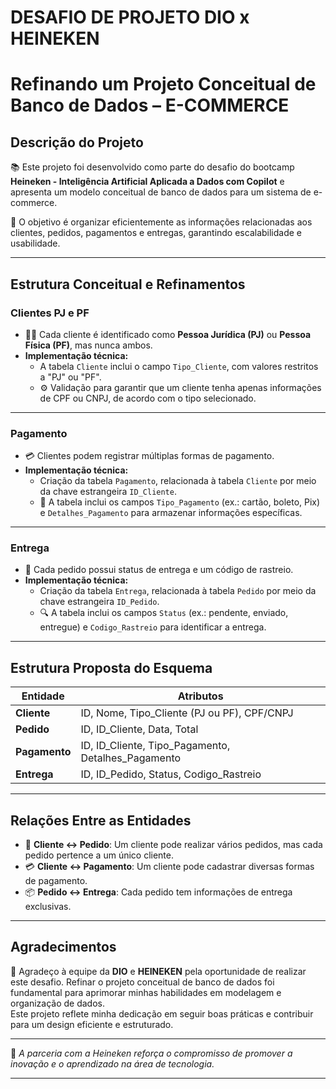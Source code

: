 # DESAFIO DE PROJETO DIO x HEINEKEN

# **Refinando um Projeto Conceitual de Banco de Dados – E-COMMERCE**



## **Descrição do Projeto**
📚 Este projeto foi desenvolvido como parte do desafio do bootcamp **Heineken - Inteligência Artificial Aplicada a Dados com Copilot** e apresenta um modelo conceitual de banco de dados para um sistema de e-commerce. 

🎯 O objetivo é organizar eficientemente as informações relacionadas aos clientes, pedidos, pagamentos e entregas, garantindo escalabilidade e usabilidade.

---

## **Estrutura Conceitual e Refinamentos**

### **Clientes PJ e PF**
- 🧑‍💼 Cada cliente é identificado como **Pessoa Jurídica (PJ)** ou **Pessoa Física (PF)**, mas nunca ambos.
- **Implementação técnica:**
  - A tabela `Cliente` inclui o campo `Tipo_Cliente`, com valores restritos a "PJ" ou "PF".
  - ⚙️ Validação para garantir que um cliente tenha apenas informações de CPF ou CNPJ, de acordo com o tipo selecionado.

---

### **Pagamento**
- 💳 Clientes podem registrar múltiplas formas de pagamento.
- **Implementação técnica:**
  - Criação da tabela `Pagamento`, relacionada à tabela `Cliente` por meio da chave estrangeira `ID_Cliente`.
  - 📂 A tabela inclui os campos `Tipo_Pagamento` (ex.: cartão, boleto, Pix) e `Detalhes_Pagamento` para armazenar informações específicas.

---

### **Entrega**
- 🚚 Cada pedido possui status de entrega e um código de rastreio.
- **Implementação técnica:**
  - Criação da tabela `Entrega`, relacionada à tabela `Pedido` por meio da chave estrangeira `ID_Pedido`.
  - 🔍 A tabela inclui os campos `Status` (ex.: pendente, enviado, entregue) e `Codigo_Rastreio` para identificar a entrega.

---

## **Estrutura Proposta do Esquema**

| **Entidade**  | **Atributos**                                                                            |
|---------------|------------------------------------------------------------------------------------------|
| **Cliente**   | ID, Nome, Tipo_Cliente (PJ ou PF), CPF/CNPJ                                              |
| **Pedido**    | ID, ID_Cliente, Data, Total                                                             |
| **Pagamento** | ID, ID_Cliente, Tipo_Pagamento, Detalhes_Pagamento                                       |
| **Entrega**   | ID, ID_Pedido, Status, Codigo_Rastreio                                                  |

---

## **Relações Entre as Entidades**
- 🔗 **Cliente ↔ Pedido**: Um cliente pode realizar vários pedidos, mas cada pedido pertence a um único cliente.
- 💳 **Cliente ↔ Pagamento**: Um cliente pode cadastrar diversas formas de pagamento.
- 📦 **Pedido ↔ Entrega**: Cada pedido tem informações de entrega exclusivas.

---


## **Agradecimentos**
🎉 Agradeço à equipe da **DIO** e **HEINEKEN** pela oportunidade de realizar este desafio. Refinar o projeto conceitual de banco de dados foi fundamental para aprimorar minhas habilidades em modelagem e organização de dados.  
Este projeto reflete minha dedicação em seguir boas práticas e contribuir para um design eficiente e estruturado.

---

🍺 _A parceria com a Heineken reforça o compromisso de promover a inovação e o aprendizado na área de tecnologia._

---

